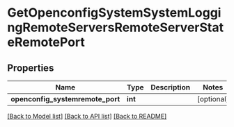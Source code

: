 # GetOpenconfigSystemSystemLoggingRemoteServersRemoteServerStateRemotePort

## Properties
Name | Type | Description | Notes
------------ | ------------- | ------------- | -------------
**openconfig_systemremote_port** | **int** |  | [optional] 

[[Back to Model list]](../README.md#documentation-for-models) [[Back to API list]](../README.md#documentation-for-api-endpoints) [[Back to README]](../README.md)


